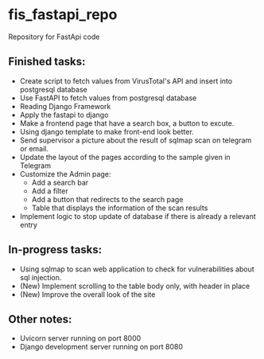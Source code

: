 # fis_fastapi_repo
Repository for FastApi code

## Finished tasks:
- Create script to fetch values from VirusTotal's API and insert into postgresql database
- Use FastAPI to fetch values from postgresql database
- Reading Django Framework
- Apply the fastapi to django
- Make a frontend page that have a search box, a button to excute.
- Using django template to make front-end look better.
- Send supervisor a picture about the result of sqlmap scan on telegram or email.
- Update the layout of the pages according to the sample given in Telegram
- Customize the Admin page:
  - Add a search bar
  - Add a filter
  - Add a button that redirects to the search page
  - Table that displays the information of the scan results
- Implement logic to stop update of database if there is already a relevant entry

## In-progress tasks:
-  Using sqlmap to scan web application to check for vulnerabilities about sql injection.
- (New) Implement scrolling to the table body only, with header in place
- (New) Improve the overall look of the site


## Other notes:
- Uvicorn server running on port 8000
- Django development server running on port 8080